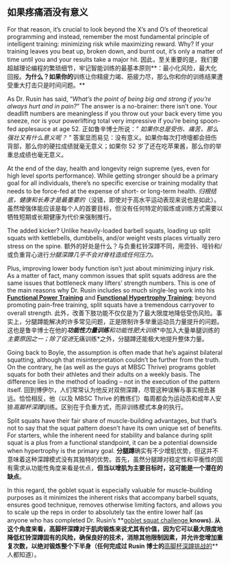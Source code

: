 ## 如果疼痛酒没有意义

For that reason, it’s crucial to look beyond the X’s and O’s of theoretical programming and instead, remember the most fundamental principle of intelligent training: minimizing risk while maximizing reward. Why? If your training leaves you beat up, broken down, and burnt out, it’s only a matter of time until you and your results take a major hit.
因此，至关重要的是，我们要超越理论编程的繁琐细节，牢记智能训练的最基本原则**：最小化风险，最大化回报。**为什么？如果你的**训练让你精疲力竭、筋疲力尽，那么你和你的训练结果遭受重大打击只是时间问题。**

As Dr. Rusin has said, “*What’s the point of being big and strong if you’re always hurt and in pain?*” The answer is a no-brainer: there isn’t one. Your deadlift numbers are meaningless if you throw out your back every time you sneeze, nor is your powerlifting total very impressive if you’re being spoon-fed applesauce at age 52.
正如鲁辛博士所说：“ *如果你总是受伤、痛苦，那么强壮又有什么意义呢？* ” 答案显而易见：没有意义。如果你每次打喷嚏都会扭伤背部，那么你的硬拉成绩就毫无意义；如果你 52 岁了还在吃苹果酱，那么你的举重总成绩也毫无意义。

At the end of the day, health and longevity reign supreme (yes, even for high level sports performance). While getting stronger should be a primary goal for all individuals, there’s no specific exercise or training modality that needs to be force-fed at the expense of short- or long-term health.
*归根结底，健康和长寿才是最重要的*（没错，即使对于高水平运动表现来说也是如此）。虽然增强体能应该是每个人的首要目标，但没有任何特定的锻炼或训练方式需要以牺牲短期或长期健康为代价来强制推行。

The added kicker? Unlike heavily-loaded barbell squats, loading up split squats with kettlebells, dumbbells, and/or weight vests places virtually zero stress on the spine.
额外的好处是什么？与负重杠铃深蹲不同，用壶铃、哑铃和/或负重背心进行*分腿深蹲几乎不会对脊柱造成任何压力。*

Plus, improving lower body function isn’t just about minimizing injury risk. As a matter of fact, many common issues that split squats address are the same issues that bottleneck many lifters’ strength numbers. This is one of the main reasons why Dr. Rusin includes so much single-leg work into his **[Functional Power Training](https://drjohnrusin.com/FPT)** and **[Functional Hypertrophy Training](https://drjohnrusin.com/FHT)**; beyond promoting pain-free training, split squats have a tremendous carryover to overall strength.
此外，改善下肢功能不仅仅是为了最大限度地降低受伤风险。事实上，分腿蹲能解决的许多常见问题，正是限制许多举重运动员力量提升的问题。这也是鲁辛博士在他的***功能性力量训练**和**功能性肥大训练**中加入大量单腿训练的*主要原因之一；除了促进*无痛训练*之外，分腿蹲还能极大地提升整体力量。

Going back to Boyle, the assumption is often made that he’s against bilateral squatting, although that misinterpretation couldn’t be further from the truth. On the contrary, he (as well as the guys at MBSC Thrive) programs goblet squats for both their athletes and their adults on a weekly basis. The difference lies in the method of loading – not in the execution of the pattern itself.
回到博伊尔，人们常常认为他反对双侧深蹲，尽管这种误解与事实相去甚远。恰恰相反，他（以及 MBSC Thrive 的教练们）每周都会为运动员和成年人安排*高脚杯深蹲*训练。区别在于负重方式，而非训练模式本身的执行。

Split squats have their fair share of muscle-building advantages, but that’s not to say that the squat pattern doesn’t have its own unique set of benefits. For starters, while the inherent need for stability and balance during split squat is a plus from a functional standpoint, it can be a potential downside when hypertrophy is the primary goal.
**分腿蹲**确实有不少增肌优势，但这并不意味着这种深蹲模式没有其独特的优势。首先，虽然分腿蹲对稳定性和平衡性的固有需求从功能性角度来看是优点，**但当以增肌为主要目标时，这可能是一个潜在的缺点**。

In this regard, the goblet squat is especially valuable for muscle-building purposes as it minimizes the inherent risks that accompany barbell squats, ensures good technique, removes otherwise limiting factors, and allows you to scale up the reps in order to absolutely tax the entire lower half (as anyone who has completed Dr. Rusin’s **[goblet squat challenge ](https://drjohnrusin.com/relative-strength-goblet-squat-challenge/)**knows).
从这个角度来看，**高脚杯深蹲**对于肌肉锻炼来说尤其有价值，因为它可以最大限度地降低杠铃深蹲固有的风险，确保良好的技术，消除其他限制因素，并允许您增加重复次数，以绝对锻炼整个下半身（任何完成过 Rusin 博士的**[高脚杯深蹲挑战的](https://drjohnrusin.com/relative-strength-goblet-squat-challenge/)**人都知道）。